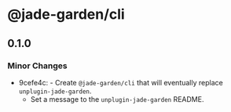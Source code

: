 # @jade-garden/cli

## 0.1.0

### Minor Changes

- 9cefe4c: - Create `@jade-garden/cli` that will eventually replace `unplugin-jade-garden`.
  - Set a message to the `unplugin-jade-garden` README.
